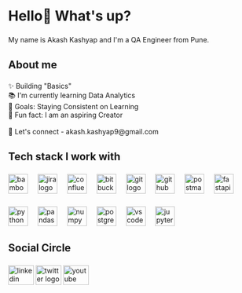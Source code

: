 <h1 align="left">Hello👋 What's up?</h1>

###

<p align="left">My name is Akash Kashyap and I'm a QA Engineer from Pune.</p>

###

<h2 align="left">About me</h2>

###

<p align="left">✨ Building "Basics" <br>📚 I'm currently learning Data Analytics<br>🎯 Goals: Staying Consistent on Learning<br>🎲 Fun fact: I am an aspiring Creator<br><br>📧 Let's connect - akash.kashyap9@gmail.com</p>

###

<h2 align="left">Tech stack I work with</h2>

###

<div align="left">
  <img src="https://cdn.jsdelivr.net/gh/devicons/devicon/icons/bamboo/bamboo-original.svg" height="40" alt="bamboo logo"  />
  <img width="12" />
  <img src="https://cdn.simpleicons.org/jira/0052CC" height="40" alt="jira logo"  />
  <img width="12" />
  <img src="https://cdn.jsdelivr.net/gh/devicons/devicon/icons/confluence/confluence-original.svg" height="40" alt="confluence logo"  />
  <img width="12" />
  <img src="https://cdn.jsdelivr.net/gh/devicons/devicon/icons/bitbucket/bitbucket-original.svg" height="40" alt="bitbucket logo"  />
  <img width="12" />
  <img src="https://cdn.jsdelivr.net/gh/devicons/devicon/icons/git/git-original.svg" height="40" alt="git logo"  />
  <img width="12" />
  <img src="https://cdn.jsdelivr.net/gh/devicons/devicon/icons/github/github-original.svg" height="40" alt="github logo"  />
  <img width="12" />
  <img src="https://cdn.simpleicons.org/postman/FF6C37" height="40" alt="postman logo"  />
  <img width="12" />
  <img src="https://cdn.jsdelivr.net/gh/devicons/devicon/icons/fastapi/fastapi-original.svg" height="40" alt="fastapi logo"  />
</div>

###

<div align="left">
  <img src="https://cdn.jsdelivr.net/gh/devicons/devicon/icons/python/python-original.svg" height="40" alt="python logo"  />
  <img width="12" />
  <img src="https://cdn.jsdelivr.net/gh/devicons/devicon/icons/pandas/pandas-original.svg" height="40" alt="pandas logo"  />
  <img width="12" />
  <img src="https://cdn.jsdelivr.net/gh/devicons/devicon/icons/numpy/numpy-original.svg" height="40" alt="numpy logo"  />
  <img width="12" />
  <img src="https://cdn.jsdelivr.net/gh/devicons/devicon/icons/postgresql/postgresql-original.svg" height="40" alt="postgresql logo"  />
  <img width="12" />
  <img src="https://cdn.jsdelivr.net/gh/devicons/devicon/icons/vscode/vscode-original.svg" height="40" alt="vscode logo"  />
  <img width="12" />
  <img src="https://cdn.jsdelivr.net/gh/devicons/devicon/icons/jupyter/jupyter-original.svg" height="40" alt="jupyter logo"  />
</div>

###

<h2 align="left">Social Circle</h2>

###

<div align="left">
  <img src="[https://www.linkedin.com/in/akashamitabhkashyap/]" width="52" height="40" alt="linkedin logo"  />
  <img src="[https://twitter.com/AkashAmitabhK]" width="52" height="40" alt="twitter logo"  />
  <img src="[https://www.youtube.com/@AkashAmitabhKashyap]" width="52" height="40" alt="youtube logo"  />
</div>

###
